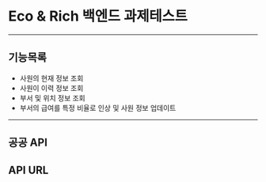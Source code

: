 # Eco & Rich 백엔드 과제테스트

---

## 기능목록
- 사원의 현재 정보 조회
- 사원이 이력 정보 조회
- 부서 및 위치 정보 조회
- 부서의 급여를 특정 비율로 인상 및 사원 정보 업데이트

---

## 공공 API

## API URL
